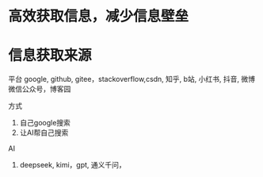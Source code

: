 
# 高效获取信息，减少信息壁垒
# 信息获取来源
平台
google, github, gitee，stackoverflow,csdn, 知乎, b站, 小红书, 抖音, 微博
微信公众号，博客园

方式
1. 自己google搜索
2. 让AI帮自己搜索

AI 

1. deepseek, kimi，gpt, 通义千问，

